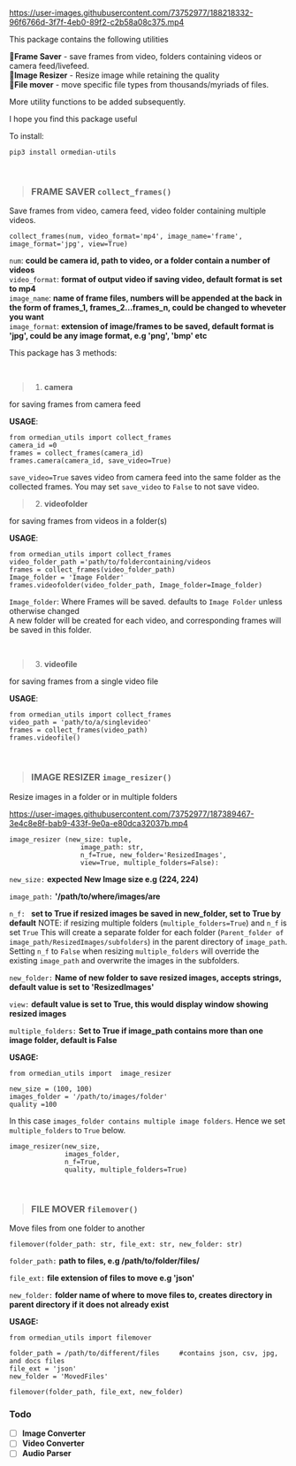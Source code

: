 https://user-images.githubusercontent.com/73752977/188218332-96f6766d-3f7f-4eb0-89f2-c2b58a08c375.mp4


This package contains the following utilities

**🚀Frame Saver** - save frames from video, folders containing videos or camera feed/livefeed.\
**🚀Image Resizer** - Resize image while retaining the quality\
**🚀File mover** - move specific file types from thousands/myriads of files.


More utility functions to be added subsequently.



I hope you find this package useful


To install:

``
pip3 install ormedian-utils
``

<br>

> ### FRAME SAVER                   ``collect_frames()``
Save frames from video, camera feed, video folder containing multiple videos.

```
collect_frames(num, video_format='mp4', image_name='frame', image_format='jpg', view=True)
```
`num`: **could be camera id, path to video, or a folder contain a number of videos**\
`video_format`: **format of output video if saving video, default format is set to mp4**\
`image_name`: **name of frame files, numbers will be appended at the back in the form of frames_1, frames_2...frames_n, could be changed to wheveter you want**\
`image_format`: **extension of image/frames to be saved, default format is 'jpg', could be any image format, e.g 'png', 'bmp' etc**

This package has 3 methods:

<br>

> 1. **camera** 
    
for saving frames from camera feed
   
 **USAGE**:

````
from ormedian_utils import collect_frames
camera_id =0
frames = collect_frames(camera_id)
frames.camera(camera_id, save_video=True)
````
``save_video=True`` saves video from camera feed into the same folder as the collected frames. You may set ``save_video`` to ``False`` to not save video. 
<br>

> 2. **videofolder** 

for saving frames from videos in a folder(s)

**USAGE**:
````
from ormedian_utils import collect_frames
video_folder_path ='path/to/foldercontaining/videos
frames = collect_frames(video_folder_path)
Image_folder = 'Image Folder' 
frames.videofolder(video_folder_path, Image_folder=Image_folder)
````

``Image_folder``: Where Frames will be saved. defaults to ``Image Folder`` unless otherwise changed\
A new folder will be created for each video, and corresponding frames will be saved in this folder.

<br>

> 3. **videofile** 

for saving frames from a single video file

**USAGE**:
````
from ormedian_utils import collect_frames
video_path = 'path/to/a/singlevideo'
frames = collect_frames(video_path)
frames.videofile()
````

<br>

> ### IMAGE RESIZER ``image_resizer()``


Resize images in a folder or in multiple folders 


https://user-images.githubusercontent.com/73752977/187389467-3e4c8e8f-bab9-433f-9e0a-e80dca32037b.mp4


```
image_resizer (new_size: tuple,
                  image_path: str,
                  n_f=True, new_folder='ResizedImages',
                  view=True, multiple_folders=False):
```
```new_size:``` **expected New Image size e.g (224, 224)**

```image_path:``` **'/path/to/where/images/are**

```n_f: ``` **set to True if resized images be saved in new_folder, set to True by default**
NOTE: if resizing multiple folders (``multiple_folders=True``) and  ``n_f`` is set ``True`` 
This will create a separate folder for each folder (``Parent_folder of image_path/ResizedImages/subfolders``) in the parent directory of ``image_path``.
Setting ``n_f`` to ``False`` when resizing ``multiple_folders`` will override the existing ``image_path`` and overwrite the images in the subfolders.

```new_folder:``` **Name of new folder to save resized images, accepts strings, default value is set to 'ResizedImages'**

```view:``` **default value is set to True, this would display window showing resized images**

```multiple_folders:``` **Set to True if image_path contains more than one image folder, default is False**


**USAGE:**
```
from ormedian_utils import  image_resizer

new_size = (100, 100)
images_folder = '/path/to/images/folder' 
quality =100
```
In this case ``images_folder contains multiple image folders``. Hence we set ``multiple_folders`` to ``True`` below.
```
image_resizer(new_size,
              images_folder,
              n_f=True,
              quality, multiple_folders=True)
```

<br>

> ### FILE MOVER ``filemover()``


Move files from one folder to another 

```filemover(folder_path: str, file_ext: str, new_folder: str)```

``folder_path:`` **path to files, e.g /path/to/folder/files/**

``file_ext:`` **file extension of files to move e.g 'json'**

``new_folder:`` **folder name of where to move files to, creates directory in parent directory if it does not already exist**


**USAGE:** 
```
from ormedian_utils import filemover

folder_path = /path/to/different/files     #contains json, csv, jpg, and docs files
file_ext = 'json'
new_folder = 'MovedFiles'

filemover(folder_path, file_ext, new_folder)

```

### Todo
- [ ] **Image Converter**
- [ ] **Video Converter**
- [ ] **Audio Parser**
